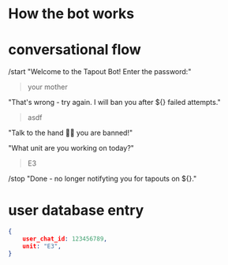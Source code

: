 # How the bot works

# conversational flow

/start
"Welcome to the Tapout Bot! Enter the password:"
>your mother

"That's wrong - try again.  I will ban you after ${} failed attempts."
>asdf

"Talk to the hand ✋🏻 you are banned!"


"What unit are you working on today?"
>E3

/stop
"Done - no longer notifyting you for tapouts on ${}."

# user database entry

```json
{
    user_chat_id: 123456789,
    unit: "E3",
}
```
